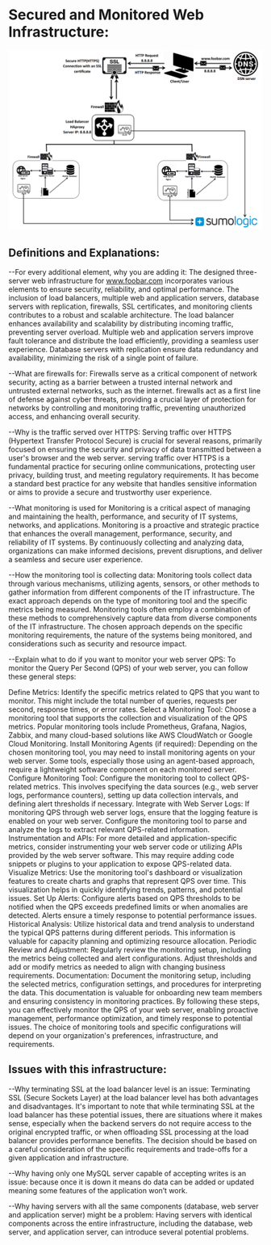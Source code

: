 # Secured and Monitored Web Infrastructure:
![Image of a secured and monitored infrastructure](2-secured_and_monitored_web_infrastructure.PNG)


## Definitions and Explanations:
--For every additional element, why you are adding it:
The designed three-server web infrastructure for www.foobar.com incorporates various elements to ensure security, reliability, and optimal performance. The inclusion of load balancers, multiple web and application servers, database servers with replication, firewalls, SSL certificates, and monitoring clients contributes to a robust and scalable architecture.
The load balancer enhances availability and scalability by distributing incoming traffic, preventing server overload. Multiple web and application servers improve fault tolerance and distribute the load efficiently, providing a seamless user experience. Database servers with replication ensure data redundancy and availability, minimizing the risk of a single point of failure.

--What are firewalls for:
Firewalls serve as a critical component of network security, acting as a barrier between a trusted internal network and untrusted external networks, such as the internet.
firewalls act as a first line of defense against cyber threats, providing a crucial layer of protection for networks by controlling and monitoring traffic, preventing unauthorized access, and enhancing overall security.

--Why is the traffic served over HTTPS:
Serving traffic over HTTPS (Hypertext Transfer Protocol Secure) is crucial for several reasons, primarily focused on ensuring the security and privacy of data transmitted between a user's browser and the web server.
serving traffic over HTTPS is a fundamental practice for securing online communications, protecting user privacy, building trust, and meeting regulatory requirements. It has become a standard best practice for any website that handles sensitive information or aims to provide a secure and trustworthy user experience.

--What monitoring is used for
Monitoring is a critical aspect of managing and maintaining the health, performance, and security of IT systems, networks, and applications.
Monitoring is a proactive and strategic practice that enhances the overall management, performance, security, and reliability of IT systems. By continuously collecting and analyzing data, organizations can make informed decisions, prevent disruptions, and deliver a seamless and secure user experience.

--How the monitoring tool is collecting data:
Monitoring tools collect data through various mechanisms, utilizing agents, sensors, or other methods to gather information from different components of the IT infrastructure. The exact approach depends on the type of monitoring tool and the specific metrics being measured.
Monitoring tools often employ a combination of these methods to comprehensively capture data from diverse components of the IT infrastructure. The chosen approach depends on the specific monitoring requirements, the nature of the systems being monitored, and considerations such as security and resource impact.

--Explain what to do if you want to monitor your web server QPS:
To monitor the Query Per Second (QPS) of your web server, you can follow these general steps:

Define Metrics:
Identify the specific metrics related to QPS that you want to monitor. This might include the total number of queries, requests per second, response times, or error rates.
Select a Monitoring Tool:
Choose a monitoring tool that supports the collection and visualization of the QPS metrics. Popular monitoring tools include Prometheus, Grafana, Nagios, Zabbix, and many cloud-based solutions like AWS CloudWatch or Google Cloud Monitoring.
Install Monitoring Agents (if required):
Depending on the chosen monitoring tool, you may need to install monitoring agents on your web server. Some tools, especially those using an agent-based approach, require a lightweight software component on each monitored server.
Configure Monitoring Tool:
Configure the monitoring tool to collect QPS-related metrics. This involves specifying the data sources (e.g., web server logs, performance counters), setting up data collection intervals, and defining alert thresholds if necessary.
Integrate with Web Server Logs:
If monitoring QPS through web server logs, ensure that the logging feature is enabled on your web server. Configure the monitoring tool to parse and analyze the logs to extract relevant QPS-related information.
Instrumentation and APIs:
For more detailed and application-specific metrics, consider instrumenting your web server code or utilizing APIs provided by the web server software. This may require adding code snippets or plugins to your application to expose QPS-related data.
Visualize Metrics:
Use the monitoring tool's dashboard or visualization features to create charts and graphs that represent QPS over time. This visualization helps in quickly identifying trends, patterns, and potential issues.
Set Up Alerts:
Configure alerts based on QPS thresholds to be notified when the QPS exceeds predefined limits or when anomalies are detected. Alerts ensure a timely response to potential performance issues.
Historical Analysis:
Utilize historical data and trend analysis to understand the typical QPS patterns during different periods. This information is valuable for capacity planning and optimizing resource allocation.
Periodic Review and Adjustment:
Regularly review the monitoring setup, including the metrics being collected and alert configurations. Adjust thresholds and add or modify metrics as needed to align with changing business requirements.
Documentation:
Document the monitoring setup, including the selected metrics, configuration settings, and procedures for interpreting the data. This documentation is valuable for onboarding new team members and ensuring consistency in monitoring practices.
By following these steps, you can effectively monitor the QPS of your web server, enabling proactive management, performance optimization, and timely response to potential issues. The choice of monitoring tools and specific configurations will depend on your organization's preferences, infrastructure, and requirements.

## Issues with this infrastructure:
--Why terminating SSL at the load balancer level is an issue:
Terminating SSL (Secure Sockets Layer) at the load balancer level has both advantages and disadvantages. 
It's important to note that while terminating SSL at the load balancer has these potential issues, there are situations where it makes sense, especially when the backend servers do not require access to the original encrypted traffic, or when offloading SSL processing at the load balancer provides performance benefits. The decision should be based on a careful consideration of the specific requirements and trade-offs for a given application and infrastructure.

--Why having only one MySQL server capable of accepting writes is an issue:
because once it is down it means do data can be added or updated meaning some
features of the application won’t work.

--Why having servers with all the same components (database, web server and application server) might be a problem:
Having servers with identical components across the entire infrastructure, including the database, web server, and application server, can introduce several potential problems.

